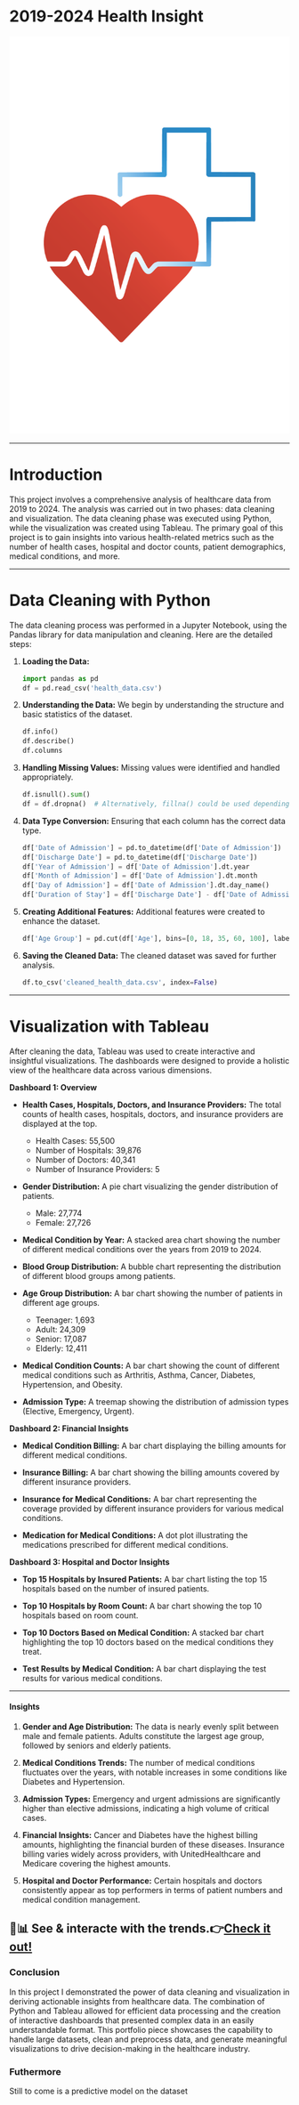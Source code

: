 # 2019-2024 Health Insight

![](https://github.com/KoreJosh/2019-2024-Health-Insight-Report/blob/main/health%20gam.png)

---

# Introduction

This project involves a comprehensive analysis of healthcare data from 2019 to 2024. The analysis was carried out in two phases: data cleaning and visualization. The data cleaning phase was executed using Python, while the visualization was created using Tableau. The primary goal of this project is to gain insights into various health-related metrics such as the number of health cases, hospital and doctor counts, patient demographics, medical conditions, and more.

---

# Data Cleaning with Python

The data cleaning process was performed in a Jupyter Notebook, using the Pandas library for data manipulation and cleaning. Here are the detailed steps:

1. **Loading the Data:**
   ```python
   import pandas as pd
   df = pd.read_csv('health_data.csv')
   ```

2. **Understanding the Data:**
   We begin by understanding the structure and basic statistics of the dataset.
   ```python
   df.info()
   df.describe()
   df.columns
   ```

3. **Handling Missing Values:**
   Missing values were identified and handled appropriately.
   ```python
   df.isnull().sum()
   df = df.dropna()  # Alternatively, fillna() could be used depending on the context
   ```

4. **Data Type Conversion:**
   Ensuring that each column has the correct data type.
   ```python
   df['Date of Admission'] = pd.to_datetime(df['Date of Admission'])
   df['Discharge Date'] = pd.to_datetime(df['Discharge Date'])
   df['Year of Admission'] = df['Date of Admission'].dt.year
   df['Month of Admission'] = df['Date of Admission'].dt.month
   df['Day of Admission'] = df['Date of Admission'].dt.day_name()
   df['Duration of Stay'] = df['Discharge Date'] - df['Date of Admission']
   ```

5. **Creating Additional Features:**
   Additional features were created to enhance the dataset.
   ```python
   df['Age Group'] = pd.cut(df['Age'], bins=[0, 18, 35, 60, 100], labels=['Teenager', 'Adult', 'Senior', 'Elderly'])
   ```

6. **Saving the Cleaned Data:**
   The cleaned dataset was saved for further analysis.
   ```python
   df.to_csv('cleaned_health_data.csv', index=False)
   ```

---

# Visualization with Tableau


After cleaning the data, Tableau was used to create interactive and insightful visualizations. The dashboards were designed to provide a holistic view of the healthcare data across various dimensions.

**Dashboard 1: Overview**

- **Health Cases, Hospitals, Doctors, and Insurance Providers:**
  The total counts of health cases, hospitals, doctors, and insurance providers are displayed at the top.
  - Health Cases: 55,500
  - Number of Hospitals: 39,876
  - Number of Doctors: 40,341
  - Number of Insurance Providers: 5

- **Gender Distribution:**
  A pie chart visualizing the gender distribution of patients.
  - Male: 27,774
  - Female: 27,726

- **Medical Condition by Year:**
  A stacked area chart showing the number of different medical conditions over the years from 2019 to 2024.

- **Blood Group Distribution:**
  A bubble chart representing the distribution of different blood groups among patients.

- **Age Group Distribution:**
  A bar chart showing the number of patients in different age groups.
  - Teenager: 1,693
  - Adult: 24,309
  - Senior: 17,087
  - Elderly: 12,411

- **Medical Condition Counts:**
  A bar chart showing the count of different medical conditions such as Arthritis, Asthma, Cancer, Diabetes, Hypertension, and Obesity.

- **Admission Type:**
  A treemap showing the distribution of admission types (Elective, Emergency, Urgent).

**Dashboard 2: Financial Insights**

- **Medical Condition Billing:**
  A bar chart displaying the billing amounts for different medical conditions.

- **Insurance Billing:**
  A bar chart showing the billing amounts covered by different insurance providers.

- **Insurance for Medical Conditions:**
  A bar chart representing the coverage provided by different insurance providers for various medical conditions.

- **Medication for Medical Conditions:**
  A dot plot illustrating the medications prescribed for different medical conditions.

**Dashboard 3: Hospital and Doctor Insights**

- **Top 15 Hospitals by Insured Patients:**
  A bar chart listing the top 15 hospitals based on the number of insured patients.

- **Top 10 Hospitals by Room Count:**
  A bar chart showing the top 10 hospitals based on room count.

- **Top 10 Doctors Based on Medical Condition:**
  A stacked bar chart highlighting the top 10 doctors based on the medical conditions they treat.

- **Test Results by Medical Condition:**
  A bar chart displaying the test results for various medical conditions.

---

#### Insights

1. **Gender and Age Distribution:**
   The data is nearly evenly split between male and female patients. Adults constitute the largest age group, followed by seniors and elderly patients.

2. **Medical Conditions Trends:**
   The number of medical conditions fluctuates over the years, with notable increases in some conditions like Diabetes and Hypertension.

3. **Admission Types:**
   Emergency and urgent admissions are significantly higher than elective admissions, indicating a high volume of critical cases.

4. **Financial Insights:**
   Cancer and Diabetes have the highest billing amounts, highlighting the financial burden of these diseases. Insurance billing varies widely across providers, with UnitedHealthcare and Medicare covering the highest amounts.

5. **Hospital and Doctor Performance:**
   Certain hospitals and doctors consistently appear as top performers in terms of patient numbers and medical condition management.

 🏥📊 See & interacte with the trends.👉[Check it out!](https://bit.ly/3KJilyh)  
---

### Conclusion

In this project I demonstrated the power of data cleaning and visualization in deriving actionable insights from healthcare data. The combination of Python and Tableau allowed for efficient data processing and the creation of interactive dashboards that presented complex data in an easily understandable format. This portfolio piece showcases the capability to handle large datasets, clean and preprocess data, and generate meaningful visualizations to drive decision-making in the healthcare industry.
### Futhermore
Still to come is a predictive model on the dataset
